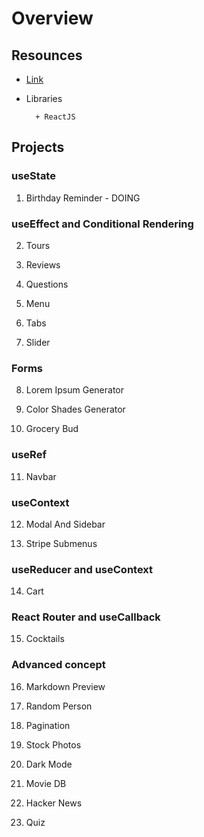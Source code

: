 # Overview

## Resounces

- [Link](https://www.youtube.com/watch?v=a_7Z7C_JCyo&t=1s)

- Libraries

        + ReactJS

## Projects

### **useState**

1. Birthday Reminder - DOING

### **useEffect and Conditional Rendering**

2. Tours

3. Reviews

4. Questions

5. Menu

6. Tabs

7. Slider

### **Forms**

8. Lorem Ipsum Generator

9. Color Shades Generator

10. Grocery Bud

### **useRef**

11. Navbar

### **useContext**

12. Modal And Sidebar

13. Stripe Submenus

### **useReducer and useContext**

14. Cart

### **React Router and useCallback**

15. Cocktails

### **Advanced concept**

16. Markdown Preview

17. Random Person

18. Pagination

19. Stock Photos

20. Dark Mode

21. Movie DB

22. Hacker News

23. Quiz
